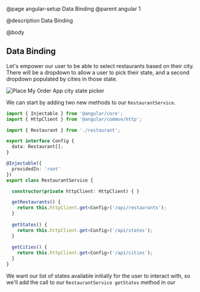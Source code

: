 @page angular-setup Data Binding
@parent angular 1

@description Data Binding

@body

## Data Binding

Let's empower our user to be able to select restaurants based on their city. There will be a dropdown to allow a user to pick their state, and a second dropdown populated by cities in those state. 

![Place My Order App city state picker](../static/img/restaurant-list.png "Place My Order App city state picker")

We can start by adding two new methods to our ``RestaurantService``. 

```typescript
import { Injectable } from '@angular/core';
import { HttpClient } from '@angular/common/http';

import { Restaurant } from './restaurant';

export interface Config {
  data: Restaurant[];
}

@Injectable({
  providedIn: 'root'
})
export class RestaurantService {

  constructor(private httpClient: HttpClient) { }

  getRestaurants() {
    return this.httpClient.get<Config>('/api/restaurants');
  }
  
  getStates() {
    return this.httpClient.get<Config>('/api/states');
  }
  
  getCities() {
    return this.httpClient.get<Config>('/api/cities');
  }
}
```

We want our list of states available initially for the user to interact with, so we'll add the call to our ``RestaurantService getStates`` method in our